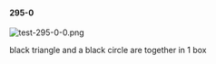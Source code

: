 #### 295-0
![test-295-0-0.png](https://github.com/lil-lab/nlvr/raw/master/nlvr/test/images/2/test-295-0-0.png "test-295-0-0.png")

black triangle and a black circle are together in 1 box